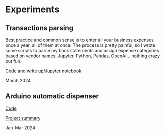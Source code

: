 # Experiments

## Transactions parsing
Best practice and common sense is to enter all your business expenses once a year, all of them at once. The process is pretty painful, so I wrote some scripts to parse my bank statements and assign expense categories based on vendor names. Jupyter, Python, Pandas, OpenAI... nothing crazy but fun.

[Code and write up/Jupyter notebook](https://github.com/brovalex/public-experiments/blob/main/parse-transactions-for-expense-tracking.md)

March 2024

## Arduino automatic dispenser
[Code](https://github.com/brovalex/public-experiments/blob/main/arduino-automatic-dispenser.ino)

[Project summary](https://alex.brovk.in/work/programmatic-arduino-auger/)

Jan-Mar 2024
